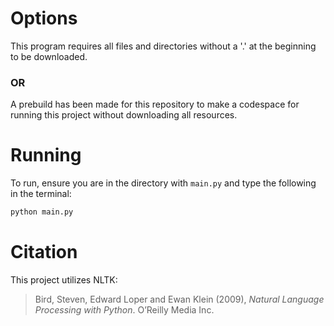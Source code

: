 # Options
This program requires all files and directories without a '.' at the beginning to be downloaded.
### OR
A prebuild has been made for this repository to make a codespace for running this project without downloading all resources.
# Running
To run, ensure you are in the directory with `main.py` and type the following in the terminal:
```bash
python main.py
```
# Citation
This project utilizes NLTK:
> Bird, Steven, Edward Loper and Ewan Klein (2009), *Natural Language Processing with Python*. O’Reilly Media Inc.
